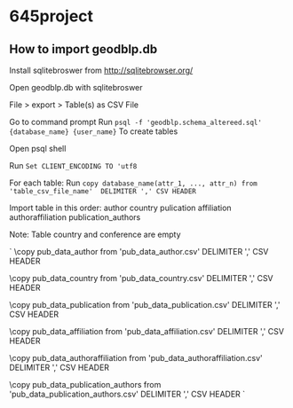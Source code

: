 # 645project

## How to import geodblp.db

Install sqlitebroswer from http://sqlitebrowser.org/

Open geodblp.db with sqlitebroswer

File > export > Table(s) as CSV File

Go to command prompt
Run `psql -f 'geodblp.schema_altereed.sql' {database_name} {user_name}` To create tables

Open psql shell

Run `Set CLIENT_ENCODING TO 'utf8`

For each table:
	Run `copy database_name(attr_1, ..., attr_n) from 'table_csv_file_name'  DELIMITER ',' CSV HEADER`
	
Import table in this order:
		author
		country
		pulication
		affiliation
		authoraffiliation
		publication_authors

Note: Table country and conference are empty

`
\copy pub_data_author from 'pub_data_author.csv' DELIMITER ',' CSV HEADER

\copy pub_data_country from 'pub_data_country.csv' DELIMITER ',' CSV HEADER

\copy pub_data_publication from 'pub_data_publication.csv' DELIMITER ',' CSV HEADER

\copy pub_data_affiliation from 'pub_data_affiliation.csv' DELIMITER ',' CSV HEADER

\copy pub_data_authoraffiliation from 'pub_data_authoraffiliation.csv' DELIMITER ',' CSV HEADER

\copy pub_data_publication_authors from 'pub_data_publication_authors.csv' DELIMITER ',' CSV HEADER
`